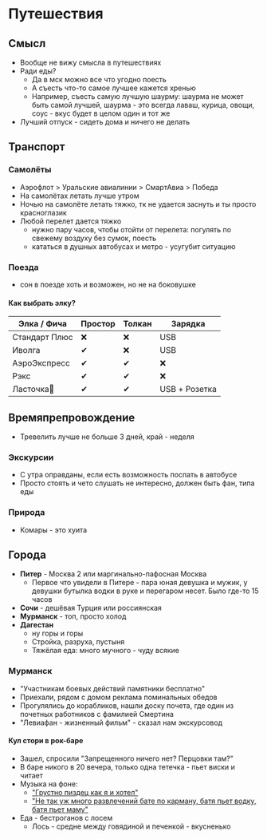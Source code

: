 # Путешествия

## Смысл

- Вообще не вижу смысла в путешествиях
- Ради еды?
    - Да в мск можно все что угодно поесть
    - А съесть что-то самое лучшее кажется хренью
    - Например, съесть самую лучшую шаурму: шаурма не может быть самой лучшей, шаурма - это всегда лаваш, курица, овощи,
      соус \- вкус будет в целом один и тот же
- Лучший отпуск - сидеть дома и ничего не делать

## Транспорт

### Самолёты

- Аэрофлот > Уральские авиалинии > СмартАвиа > Победа
- На самолётах летать лучше утром
- Ночью на самолёте летать тяжко, тк не удается заснуть и ты просто красноглазик
- Любой перелет дается тяжко
    - нужно пару часов, чтобы отойти от перелета: погулять по свежему воздуху без сумок, поесть
    - кататься в душных автобусах и метро - усугубит ситуацию

### Поезда

- сон в поезде хоть и возможен, но не на боковушке

#### Как выбрать элку?

| Элка / Фича   | Простор | Толкан | Зарядка       |
|---------------|---------|--------|---------------|
| Стандарт Плюс | ❌       | ❌      | USB           |
| Иволга        | ✔       | ❌      | USB           |
| АэроЭкспресс  | ✔       | ✔      | ❌             |
| Рэкс          | ✔       | ✔      | ❌             |
| Ласточка💜    | ✔       | ✔      | USB + Розетка |

## Времяпрепровождение

- Тревелить лучше не больше 3 дней, край - неделя

### Экскурсии

- С утра оправданы, если есть возможность поспать в автобусе
- Просто стоять и чето слушать не интересно, должен быть фан, типа еды

### Природа

- Комары - это хуита

## Города

- **Питер** - Москва 2 или маргинально-пафосная Москва
    - Первое что увидели в Питере - пара юная девушка и мужик, у девушки бутылка водки в руке и перегаром несет. Было
      где-то 15 часов
- **Сочи** - дешёвая Турция или россиянская
- **Мурманск** - топ, просто холод
- **Дагестан**
    - ну горы и горы
    - Стройка, разруха, пустыня
    - Тяжёлая еда: много мучного - чуду всякие

### Мурманск

- "Участникам боевых действий памятники бесплатно"
- Приехали, рядом с домом реклама поминальных обедов
- Прогулялись до корабликов, нашли доску почета, где один из почетных работников с фамилией Смертина
- "Левиафан - жизненный фильм" - сказал нам экскурсовод

#### Кул стори в рок-баре

- Зашел, спросили "Запрещенного ничего нет? Перцовки там?"
- В баре никого в 20 вечера, только одна тетечка - пьет виски и читает
- Музыка на фоне:
    - ["Грустно пиздец как я и хотел"](https://music.yandex.ru/album/9118786/track/59490301)
    - ["Не так уж много развлечений бате по карману, батя пьет водку, батя пьет маму"](https://music.yandex.ru/album/5301760/track/44322213)
- Еда - бестроганов с лосем
    - Лось - средне между говядиной и печенкой - вкусненько
